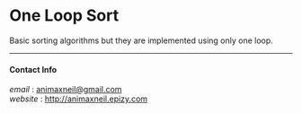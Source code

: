 # One Loop Sort
Basic sorting algorithms but they are implemented using only one loop.

---
#### Contact Info  
*email* : animaxneil@gmail.com  
*website* : http://animaxneil.epizy.com  
